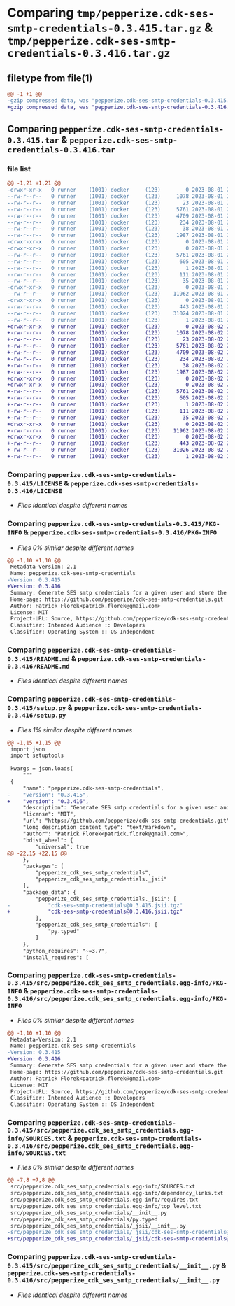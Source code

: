 # Comparing `tmp/pepperize.cdk-ses-smtp-credentials-0.3.415.tar.gz` & `tmp/pepperize.cdk-ses-smtp-credentials-0.3.416.tar.gz`

## filetype from file(1)

```diff
@@ -1 +1 @@
-gzip compressed data, was "pepperize.cdk-ses-smtp-credentials-0.3.415.tar", last modified: Tue Aug  1 23:04:53 2023, max compression
+gzip compressed data, was "pepperize.cdk-ses-smtp-credentials-0.3.416.tar", last modified: Wed Aug  2 22:27:11 2023, max compression
```

## Comparing `pepperize.cdk-ses-smtp-credentials-0.3.415.tar` & `pepperize.cdk-ses-smtp-credentials-0.3.416.tar`

### file list

```diff
@@ -1,21 +1,21 @@
-drwxr-xr-x   0 runner    (1001) docker     (123)        0 2023-08-01 23:04:53.624639 pepperize.cdk-ses-smtp-credentials-0.3.415/
--rw-r--r--   0 runner    (1001) docker     (123)     1078 2023-08-01 23:04:39.000000 pepperize.cdk-ses-smtp-credentials-0.3.415/LICENSE
--rw-r--r--   0 runner    (1001) docker     (123)       23 2023-08-01 23:04:39.000000 pepperize.cdk-ses-smtp-credentials-0.3.415/MANIFEST.in
--rw-r--r--   0 runner    (1001) docker     (123)     5761 2023-08-01 23:04:53.624639 pepperize.cdk-ses-smtp-credentials-0.3.415/PKG-INFO
--rw-r--r--   0 runner    (1001) docker     (123)     4709 2023-08-01 23:04:39.000000 pepperize.cdk-ses-smtp-credentials-0.3.415/README.md
--rw-r--r--   0 runner    (1001) docker     (123)      234 2023-08-01 23:04:39.000000 pepperize.cdk-ses-smtp-credentials-0.3.415/pyproject.toml
--rw-r--r--   0 runner    (1001) docker     (123)       38 2023-08-01 23:04:53.624639 pepperize.cdk-ses-smtp-credentials-0.3.415/setup.cfg
--rw-r--r--   0 runner    (1001) docker     (123)     1987 2023-08-01 23:04:39.000000 pepperize.cdk-ses-smtp-credentials-0.3.415/setup.py
-drwxr-xr-x   0 runner    (1001) docker     (123)        0 2023-08-01 23:04:53.624639 pepperize.cdk-ses-smtp-credentials-0.3.415/src/
-drwxr-xr-x   0 runner    (1001) docker     (123)        0 2023-08-01 23:04:53.624639 pepperize.cdk-ses-smtp-credentials-0.3.415/src/pepperize.cdk_ses_smtp_credentials.egg-info/
--rw-r--r--   0 runner    (1001) docker     (123)     5761 2023-08-01 23:04:53.000000 pepperize.cdk-ses-smtp-credentials-0.3.415/src/pepperize.cdk_ses_smtp_credentials.egg-info/PKG-INFO
--rw-r--r--   0 runner    (1001) docker     (123)      605 2023-08-01 23:04:53.000000 pepperize.cdk-ses-smtp-credentials-0.3.415/src/pepperize.cdk_ses_smtp_credentials.egg-info/SOURCES.txt
--rw-r--r--   0 runner    (1001) docker     (123)        1 2023-08-01 23:04:53.000000 pepperize.cdk-ses-smtp-credentials-0.3.415/src/pepperize.cdk_ses_smtp_credentials.egg-info/dependency_links.txt
--rw-r--r--   0 runner    (1001) docker     (123)      111 2023-08-01 23:04:53.000000 pepperize.cdk-ses-smtp-credentials-0.3.415/src/pepperize.cdk_ses_smtp_credentials.egg-info/requires.txt
--rw-r--r--   0 runner    (1001) docker     (123)       35 2023-08-01 23:04:53.000000 pepperize.cdk-ses-smtp-credentials-0.3.415/src/pepperize.cdk_ses_smtp_credentials.egg-info/top_level.txt
-drwxr-xr-x   0 runner    (1001) docker     (123)        0 2023-08-01 23:04:53.624639 pepperize.cdk-ses-smtp-credentials-0.3.415/src/pepperize_cdk_ses_smtp_credentials/
--rw-r--r--   0 runner    (1001) docker     (123)    11962 2023-08-01 23:04:39.000000 pepperize.cdk-ses-smtp-credentials-0.3.415/src/pepperize_cdk_ses_smtp_credentials/__init__.py
-drwxr-xr-x   0 runner    (1001) docker     (123)        0 2023-08-01 23:04:53.624639 pepperize.cdk-ses-smtp-credentials-0.3.415/src/pepperize_cdk_ses_smtp_credentials/_jsii/
--rw-r--r--   0 runner    (1001) docker     (123)      443 2023-08-01 23:04:39.000000 pepperize.cdk-ses-smtp-credentials-0.3.415/src/pepperize_cdk_ses_smtp_credentials/_jsii/__init__.py
--rw-r--r--   0 runner    (1001) docker     (123)    31024 2023-08-01 23:04:39.000000 pepperize.cdk-ses-smtp-credentials-0.3.415/src/pepperize_cdk_ses_smtp_credentials/_jsii/cdk-ses-smtp-credentials@0.3.415.jsii.tgz
--rw-r--r--   0 runner    (1001) docker     (123)        1 2023-08-01 23:04:39.000000 pepperize.cdk-ses-smtp-credentials-0.3.415/src/pepperize_cdk_ses_smtp_credentials/py.typed
+drwxr-xr-x   0 runner    (1001) docker     (123)        0 2023-08-02 22:27:11.320449 pepperize.cdk-ses-smtp-credentials-0.3.416/
+-rw-r--r--   0 runner    (1001) docker     (123)     1078 2023-08-02 22:26:58.000000 pepperize.cdk-ses-smtp-credentials-0.3.416/LICENSE
+-rw-r--r--   0 runner    (1001) docker     (123)       23 2023-08-02 22:26:58.000000 pepperize.cdk-ses-smtp-credentials-0.3.416/MANIFEST.in
+-rw-r--r--   0 runner    (1001) docker     (123)     5761 2023-08-02 22:27:11.320449 pepperize.cdk-ses-smtp-credentials-0.3.416/PKG-INFO
+-rw-r--r--   0 runner    (1001) docker     (123)     4709 2023-08-02 22:26:58.000000 pepperize.cdk-ses-smtp-credentials-0.3.416/README.md
+-rw-r--r--   0 runner    (1001) docker     (123)      234 2023-08-02 22:26:58.000000 pepperize.cdk-ses-smtp-credentials-0.3.416/pyproject.toml
+-rw-r--r--   0 runner    (1001) docker     (123)       38 2023-08-02 22:27:11.320449 pepperize.cdk-ses-smtp-credentials-0.3.416/setup.cfg
+-rw-r--r--   0 runner    (1001) docker     (123)     1987 2023-08-02 22:26:58.000000 pepperize.cdk-ses-smtp-credentials-0.3.416/setup.py
+drwxr-xr-x   0 runner    (1001) docker     (123)        0 2023-08-02 22:27:11.316448 pepperize.cdk-ses-smtp-credentials-0.3.416/src/
+drwxr-xr-x   0 runner    (1001) docker     (123)        0 2023-08-02 22:27:11.316448 pepperize.cdk-ses-smtp-credentials-0.3.416/src/pepperize.cdk_ses_smtp_credentials.egg-info/
+-rw-r--r--   0 runner    (1001) docker     (123)     5761 2023-08-02 22:27:11.000000 pepperize.cdk-ses-smtp-credentials-0.3.416/src/pepperize.cdk_ses_smtp_credentials.egg-info/PKG-INFO
+-rw-r--r--   0 runner    (1001) docker     (123)      605 2023-08-02 22:27:11.000000 pepperize.cdk-ses-smtp-credentials-0.3.416/src/pepperize.cdk_ses_smtp_credentials.egg-info/SOURCES.txt
+-rw-r--r--   0 runner    (1001) docker     (123)        1 2023-08-02 22:27:11.000000 pepperize.cdk-ses-smtp-credentials-0.3.416/src/pepperize.cdk_ses_smtp_credentials.egg-info/dependency_links.txt
+-rw-r--r--   0 runner    (1001) docker     (123)      111 2023-08-02 22:27:11.000000 pepperize.cdk-ses-smtp-credentials-0.3.416/src/pepperize.cdk_ses_smtp_credentials.egg-info/requires.txt
+-rw-r--r--   0 runner    (1001) docker     (123)       35 2023-08-02 22:27:11.000000 pepperize.cdk-ses-smtp-credentials-0.3.416/src/pepperize.cdk_ses_smtp_credentials.egg-info/top_level.txt
+drwxr-xr-x   0 runner    (1001) docker     (123)        0 2023-08-02 22:27:11.320449 pepperize.cdk-ses-smtp-credentials-0.3.416/src/pepperize_cdk_ses_smtp_credentials/
+-rw-r--r--   0 runner    (1001) docker     (123)    11962 2023-08-02 22:26:58.000000 pepperize.cdk-ses-smtp-credentials-0.3.416/src/pepperize_cdk_ses_smtp_credentials/__init__.py
+drwxr-xr-x   0 runner    (1001) docker     (123)        0 2023-08-02 22:27:11.320449 pepperize.cdk-ses-smtp-credentials-0.3.416/src/pepperize_cdk_ses_smtp_credentials/_jsii/
+-rw-r--r--   0 runner    (1001) docker     (123)      443 2023-08-02 22:26:58.000000 pepperize.cdk-ses-smtp-credentials-0.3.416/src/pepperize_cdk_ses_smtp_credentials/_jsii/__init__.py
+-rw-r--r--   0 runner    (1001) docker     (123)    31026 2023-08-02 22:26:58.000000 pepperize.cdk-ses-smtp-credentials-0.3.416/src/pepperize_cdk_ses_smtp_credentials/_jsii/cdk-ses-smtp-credentials@0.3.416.jsii.tgz
+-rw-r--r--   0 runner    (1001) docker     (123)        1 2023-08-02 22:26:58.000000 pepperize.cdk-ses-smtp-credentials-0.3.416/src/pepperize_cdk_ses_smtp_credentials/py.typed
```

### Comparing `pepperize.cdk-ses-smtp-credentials-0.3.415/LICENSE` & `pepperize.cdk-ses-smtp-credentials-0.3.416/LICENSE`

 * *Files identical despite different names*

### Comparing `pepperize.cdk-ses-smtp-credentials-0.3.415/PKG-INFO` & `pepperize.cdk-ses-smtp-credentials-0.3.416/PKG-INFO`

 * *Files 0% similar despite different names*

```diff
@@ -1,10 +1,10 @@
 Metadata-Version: 2.1
 Name: pepperize.cdk-ses-smtp-credentials
-Version: 0.3.415
+Version: 0.3.416
 Summary: Generate SES smtp credentials for a given user and store the credentials in a SecretsManager Secret.
 Home-page: https://github.com/pepperize/cdk-ses-smtp-credentials.git
 Author: Patrick Florek<patrick.florek@gmail.com>
 License: MIT
 Project-URL: Source, https://github.com/pepperize/cdk-ses-smtp-credentials.git
 Classifier: Intended Audience :: Developers
 Classifier: Operating System :: OS Independent
```

### Comparing `pepperize.cdk-ses-smtp-credentials-0.3.415/README.md` & `pepperize.cdk-ses-smtp-credentials-0.3.416/README.md`

 * *Files identical despite different names*

### Comparing `pepperize.cdk-ses-smtp-credentials-0.3.415/setup.py` & `pepperize.cdk-ses-smtp-credentials-0.3.416/setup.py`

 * *Files 1% similar despite different names*

```diff
@@ -1,15 +1,15 @@
 import json
 import setuptools
 
 kwargs = json.loads(
     """
 {
     "name": "pepperize.cdk-ses-smtp-credentials",
-    "version": "0.3.415",
+    "version": "0.3.416",
     "description": "Generate SES smtp credentials for a given user and store the credentials in a SecretsManager Secret.",
     "license": "MIT",
     "url": "https://github.com/pepperize/cdk-ses-smtp-credentials.git",
     "long_description_content_type": "text/markdown",
     "author": "Patrick Florek<patrick.florek@gmail.com>",
     "bdist_wheel": {
         "universal": true
@@ -22,15 +22,15 @@
     },
     "packages": [
         "pepperize_cdk_ses_smtp_credentials",
         "pepperize_cdk_ses_smtp_credentials._jsii"
     ],
     "package_data": {
         "pepperize_cdk_ses_smtp_credentials._jsii": [
-            "cdk-ses-smtp-credentials@0.3.415.jsii.tgz"
+            "cdk-ses-smtp-credentials@0.3.416.jsii.tgz"
         ],
         "pepperize_cdk_ses_smtp_credentials": [
             "py.typed"
         ]
     },
     "python_requires": "~=3.7",
     "install_requires": [
```

### Comparing `pepperize.cdk-ses-smtp-credentials-0.3.415/src/pepperize.cdk_ses_smtp_credentials.egg-info/PKG-INFO` & `pepperize.cdk-ses-smtp-credentials-0.3.416/src/pepperize.cdk_ses_smtp_credentials.egg-info/PKG-INFO`

 * *Files 0% similar despite different names*

```diff
@@ -1,10 +1,10 @@
 Metadata-Version: 2.1
 Name: pepperize.cdk-ses-smtp-credentials
-Version: 0.3.415
+Version: 0.3.416
 Summary: Generate SES smtp credentials for a given user and store the credentials in a SecretsManager Secret.
 Home-page: https://github.com/pepperize/cdk-ses-smtp-credentials.git
 Author: Patrick Florek<patrick.florek@gmail.com>
 License: MIT
 Project-URL: Source, https://github.com/pepperize/cdk-ses-smtp-credentials.git
 Classifier: Intended Audience :: Developers
 Classifier: Operating System :: OS Independent
```

### Comparing `pepperize.cdk-ses-smtp-credentials-0.3.415/src/pepperize.cdk_ses_smtp_credentials.egg-info/SOURCES.txt` & `pepperize.cdk-ses-smtp-credentials-0.3.416/src/pepperize.cdk_ses_smtp_credentials.egg-info/SOURCES.txt`

 * *Files 0% similar despite different names*

```diff
@@ -7,8 +7,8 @@
 src/pepperize.cdk_ses_smtp_credentials.egg-info/SOURCES.txt
 src/pepperize.cdk_ses_smtp_credentials.egg-info/dependency_links.txt
 src/pepperize.cdk_ses_smtp_credentials.egg-info/requires.txt
 src/pepperize.cdk_ses_smtp_credentials.egg-info/top_level.txt
 src/pepperize_cdk_ses_smtp_credentials/__init__.py
 src/pepperize_cdk_ses_smtp_credentials/py.typed
 src/pepperize_cdk_ses_smtp_credentials/_jsii/__init__.py
-src/pepperize_cdk_ses_smtp_credentials/_jsii/cdk-ses-smtp-credentials@0.3.415.jsii.tgz
+src/pepperize_cdk_ses_smtp_credentials/_jsii/cdk-ses-smtp-credentials@0.3.416.jsii.tgz
```

### Comparing `pepperize.cdk-ses-smtp-credentials-0.3.415/src/pepperize_cdk_ses_smtp_credentials/__init__.py` & `pepperize.cdk-ses-smtp-credentials-0.3.416/src/pepperize_cdk_ses_smtp_credentials/__init__.py`

 * *Files identical despite different names*

